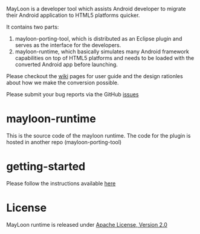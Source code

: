 MayLoon is a developer tool which assists Android developer to migrate their Android application to HTML5 platforms quicker.


It contains two parts:
  1. mayloon-porting-tool, which is distributed as an Eclipse plugin and serves as the interface for the developers.
  2. mayloon-runtime, which basically simulates many Android framework capabilities on top of HTML5 platforms and needs to
  be loaded with the converted Android app before launching.
  
Please checkout the <a href="https://github.com/01org/mayloon-runtime/wiki">wiki</a> pages for user guide and the design rationles about how we make the conversion possible.

Please submit your bug reports via the GitHub <a href="https://github.com/01org/mayloon-runtime/issues">issues</a>
  
mayloon-runtime
===============

This is the source code of the mayloon runtime. The code for the plugin is hosted in another repo (mayloon-porting-tool)


getting-started
===============
Please follow the instructions available <a href="https://github.com/01org/mayloon-runtime/wiki/%5Bgetting-started%5D">here </a>

License
===============
MayLoon runtime is released under <a href="http://apache.org/licenses/LICENSE-2.0.html">Apache License, Version 2.0</a>
